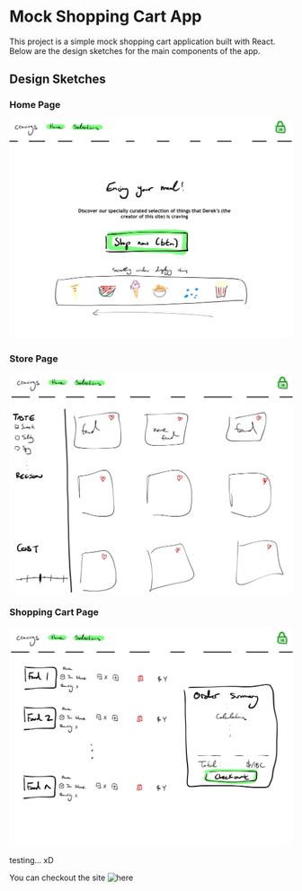 # Mock Shopping Cart App

This project is a simple mock shopping cart application built with React. Below are the design sketches for the main components of the app.

## Design Sketches

### Home Page
![Home Page](public/images/home.jpg)

### Store Page
![Store Page](public/images/selections.jpg)

### Shopping Cart Page
![Shopping Cart Page](public/images/checkout.jpg)

testing... xD

You can checkout the site ![here](shopping-cart-1mm.pages.dev)

